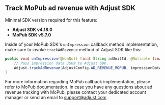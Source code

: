 ## Track MoPub ad revenue with Adjust SDK

Minimal SDK version required for this feature:

- **Adjust SDK v4.18.0**
- **MoPub SDK v5.7.0**

Inside of your MoPub SDK's `onImpression` callback method implementation, make sure to invoke `trackAdRevenue` method of Adjust SDK like this:

```java
public void onImpression(@NonNull final String adUnitId, @Nullable final ImpressionData impressionData) {
    // Pass impression data JSON to Adjust SDK.
    Adjust.trackAdRevenue(AdjustConfig.AD_REVENUE_MOPUB, impressionData.getJsonRepresentation());
}
```

For more information regarding MoPub callback implementation, please refer to [MoPub documentation][mopub-docs]. In case you have any questions about ad revenue tracking with MoPub, please contact your dedicated account manager or send an email to support@adjust.com.

[mopub-docs]:   https://developers.mopub.com/publishers/android/impression-data/
